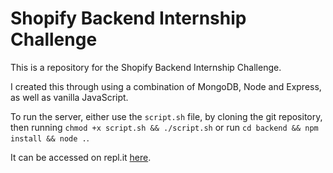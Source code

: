 # Shopify Backend Internship Challenge

This is a repository for the Shopify Backend Internship Challenge.

I created this through using a combination of MongoDB, Node and Express, as well as vanilla JavaScript.

To run the server, either use the `script.sh` file, by cloning the git repository, then running ` chmod +x script.sh && ./script.sh ` or run `cd backend && npm install && node .`.

It can be accessed on repl.it [here](https://shopifybackendinternchallenge.harrykeeran12.repl.co/).
